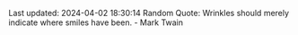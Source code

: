Last updated: 2024-04-02 18:30:14
Random Quote: Wrinkles should merely indicate where smiles have been. - Mark Twain